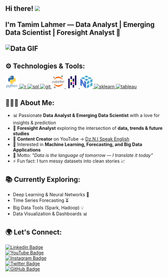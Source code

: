 <h2 align="left">
 <abc>
  <br>Hi there! <img src="https://user-images.githubusercontent.com/24522089/137639182-54f6a2d1-118d-4e72-a85a-2a3f58c72e51.gif" width="30"><br>
  <br> I'm <b>Tamim Lahmer</b> — Data Analyst | Emerging Data Scientist | Foresight Analyst 🔮<br>
  <br>
    <img src="https://media.giphy.com/media/du3J3cXyzhj75IOgvA/giphy.gif" alt="Data GIF" width="500">
 </abc>
</h2> 

<h2 align="left">⚙️ Technologies & Tools:</h2>
<p align="left">
    <a href="https://www.python.org/" target="_blank"> <img src="https://raw.githubusercontent.com/devicons/devicon/master/icons/python/python-original-wordmark.svg" alt="python" width="40" height="40"/> </a>
    <a href="https://www.r-project.org/" target="_blank"> <img src="https://www.r-project.org/logo/Rlogo.svg" alt="r" width="40" height="40"/> </a>
    <a href="https://www.w3schools.com/sql/" target="_blank"> <img src="https://www.svgrepo.com/show/331760/sql-database-generic.svg" alt="sql" width="40" height="40"/> </a>
    <a href="https://git-scm.com/" target="_blank"> <img src="https://www.vectorlogo.zone/logos/git-scm/git-scm-icon.svg" alt="git" width="40" height="40"/> </a>
    <a href="https://jupyter.org/" target="_blank"> <img src="https://raw.githubusercontent.com/devicons/devicon/master/icons/jupyter/jupyter-original-wordmark.svg" alt="jupyter" width="40" height="40"/> </a>
    <a href="https://pandas.pydata.org/" target="_blank"> <img src="https://raw.githubusercontent.com/devicons/devicon/master/icons/pandas/pandas-original.svg" alt="pandas" width="40" height="40"/> </a>
    <a href="https://numpy.org/" target="_blank"> <img src="https://raw.githubusercontent.com/devicons/devicon/master/icons/numpy/numpy-original.svg" alt="numpy" width="40" height="40"/> </a>
    <a href="https://scikit-learn.org/" target="_blank"> <img src="https://upload.wikimedia.org/wikipedia/commons/0/05/Scikit_learn_logo_small.svg" alt="sklearn" width="40" height="40"/> </a>
    <a href="https://www.tableau.com/" target="_blank"> <img src="https://cdn.worldvectorlogo.com/logos/tableau-software.svg" alt="tableau" width="40" height="40"/> </a>
</p>

<h2 align="left">👨🏻‍💻 About Me:</h2>

- 📊 Passionate **Data Analyst & Emerging Data Scientist** with a love for insights & prediction  
- 🔮 **Foresight Analyst** exploring the intersection of **data, trends & future studies**  
- 🎥 **Content Creator** on YouTube → [Dz.N.I Speak English](http://www.youtube.com/@Dz.N.I.Speak.English.446)  
- 🚀 Interested in **Machine Learning, Forecasting, and Big Data Applications**  
- 🧠 Motto: *"Data is the language of tomorrow — I translate it today"*  
- ⚡ Fun fact: I turn messy datasets into clean stories 📈  

<h2 align="left">📚 Currently Exploring:</h2>

- Deep Learning & Neural Networks 🤖  
- Time Series Forecasting ⏳  
- Big Data Tools (Spark, Hadoop) 💡  
- Data Visualization & Dashboards 📊  

<h2 align="left">🌍 Let's Connect:</h2>

[![Linkedin Badge](https://img.shields.io/badge/-Tamim%20Lahmer-blue?style=flat-square&logo=Linkedin&logoColor=white&link=https://www.linkedin.com/in/lahmer-tamim-82342a341)](https://www.linkedin.com/in/lahmer-tamim-82342a341)  
[![YouTube Badge](https://img.shields.io/badge/-Dz.N.I%20Speak%20English-red?style=flat-square&logo=youtube&logoColor=white&link=http://www.youtube.com/@Dz.N.I.Speak.English.446)](http://www.youtube.com/@Dz.N.I.Speak.English.446)  
[![Instagram Badge](https://img.shields.io/badge/-@tamimlahmer00-D7008A?style=flat-square&logo=Instagram&logoColor=white&link=https://www.instagram.com/tamimlahmer00?igsh=MWh6NDFpNGd2NXlmOA==)](https://www.instagram.com/tamimlahmer00?igsh=MWh6NDFpNGd2NXlmOA==)  
[![Twitter Badge](https://img.shields.io/badge/-@LhmrTmym22112-1ca0f1?style=flat-square&logo=twitter&logoColor=white&link=https://x.com/LhmrTmym22112)](https://x.com/LhmrTmym22112)  
[![GitHub Badge](https://img.shields.io/badge/-Tamim%20Lahmer-black?style=flat-square&logo=github&logoColor=white&link=https://github.com/yourusername)](https://github.com/yourusername)  
